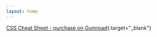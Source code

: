 ```yaml
---
layout: home
---
```


[CSS Cheat Sheet - purchase on Gumroad](https://prathkum.gumroad.com/l/css-cheat){:target="_blank"}
